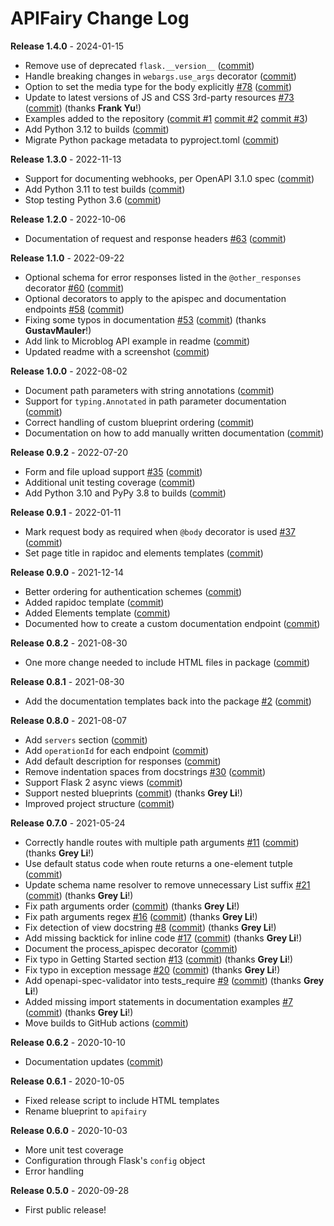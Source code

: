 # APIFairy Change Log

**Release 1.4.0** - 2024-01-15

- Remove use of deprecated `flask.__version__` ([commit](https://github.com/miguelgrinberg/apifairy/commit/a21ecba2fc6dbcdbb7e25c44933116bcaea8aaa4))
- Handle breaking changes in `webargs.use_args` decorator ([commit](https://github.com/miguelgrinberg/apifairy/commit/943d30303bbdcaabda028ada8e1b2fee0132e7fa))
- Option to set the media type for the body explicitly [#78](https://github.com/miguelgrinberg/apifairy/issues/78) ([commit](https://github.com/miguelgrinberg/apifairy/commit/b6886ebb4dd276d1d6c68de1122f362e0dec1f84))
- Update to latest versions of JS and CSS 3rd-party resources [#73](https://github.com/miguelgrinberg/apifairy/issues/73) ([commit](https://github.com/miguelgrinberg/apifairy/commit/f91945a89dde4362be81b4ad9feec1486ac13170)) (thanks **Frank Yu**!)
- Examples added to the repository ([commit #1](https://github.com/miguelgrinberg/apifairy/commit/b864bd2d4bbaf39f238dcddb691bca2a0cf4a34b) [commit #2](https://github.com/miguelgrinberg/apifairy/commit/ed2c9b99e8ed8b7cd61a1b95f7f295bd2a902590) [commit #3](https://github.com/miguelgrinberg/apifairy/commit/5612f2648c7d118013d0e77565f960e5a5eec07d))
- Add Python 3.12 to builds ([commit](https://github.com/miguelgrinberg/apifairy/commit/2f3b99c19b1ddaf197b6eb7cf74d645375a42c0f))
- Migrate Python package metadata to pyproject.toml ([commit](https://github.com/miguelgrinberg/apifairy/commit/38d765b6a492a3c40cbf4fdff6e235be84c67111))

**Release 1.3.0** - 2022-11-13

- Support for documenting webhooks, per OpenAPI 3.1.0 spec ([commit](https://github.com/miguelgrinberg/apifairy/commit/f5b3843a7097c0d2a297e6074c2c1837521a4077))
- Add Python 3.11 to test builds ([commit](https://github.com/miguelgrinberg/apifairy/commit/0d11acb143a6661f0a0d0b1e857a7626ba066f1d))
- Stop testing Python 3.6 ([commit](https://github.com/miguelgrinberg/apifairy/commit/e17f702566792bdb045faebb21f1f682bca79b28))

**Release 1.2.0** - 2022-10-06

- Documentation of request and response headers [#63](https://github.com/miguelgrinberg/apifairy/issues/63) ([commit](https://github.com/miguelgrinberg/apifairy/commit/c2a9ec2cc5608f5c26c30428d964b964d00c8b8f))

**Release 1.1.0** - 2022-09-22

- Optional schema for error responses listed in the `@other_responses` decorator [#60](https://github.com/miguelgrinberg/apifairy/issues/60) ([commit](https://github.com/miguelgrinberg/apifairy/commit/e7164b2fada8666e1748fbd06cd78fed7b8d8867))
- Optional decorators to apply to the apispec and documentation endpoints [#58](https://github.com/miguelgrinberg/apifairy/issues/58) ([commit](https://github.com/miguelgrinberg/apifairy/commit/f9b037d7654691ac39850c311cf5759a0a42a1ab))
- Fixing some typos in documentation [#53](https://github.com/miguelgrinberg/apifairy/issues/53) ([commit](https://github.com/miguelgrinberg/apifairy/commit/972eb76d9494aceb0ca9d159a3d2ebf59f7e0603)) (thanks **GustavMauler**!)
- Add link to Microblog API example in readme ([commit](https://github.com/miguelgrinberg/apifairy/commit/6bcdf2ff74008b37aab0f723343469713a6998fb))
- Updated readme with a screenshot ([commit](https://github.com/miguelgrinberg/apifairy/commit/71d9e96a3abd34b6e528ab43679ac2b781c66dbe))

**Release 1.0.0** - 2022-08-02

- Document path parameters with string annotations ([commit](https://github.com/miguelgrinberg/apifairy/commit/4cade08b60ba4336fcfaf01e63b3ad4b72a8fccc))
- Support for `typing.Annotated` in path parameter documentation ([commit](https://github.com/miguelgrinberg/apifairy/commit/aa090a0a1d06c298f81efaa3d0b10a844097caae))
- Correct handling of custom blueprint ordering ([commit](https://github.com/miguelgrinberg/apifairy/commit/1ac7938c5c1288da953231818e567fe740b65ba6))
- Documentation on how to add manually written documentation ([commit](https://github.com/miguelgrinberg/apifairy/commit/5bfda7e62891b84dfbd63ecaef83bc4191c99272))

**Release 0.9.2** - 2022-07-20

- Form and file upload support [#35](https://github.com/miguelgrinberg/apifairy/issues/35) ([commit](https://github.com/miguelgrinberg/apifairy/commit/59dfb3c252119beb982adef2346c76592ef14528))
- Additional unit testing coverage ([commit](https://github.com/miguelgrinberg/apifairy/commit/407cf6ba724b6f4c5b90bae8685fee0697f16146))
- Add Python 3.10 and PyPy 3.8 to builds ([commit](https://github.com/miguelgrinberg/apifairy/commit/66ad682d602f2551d0f075678b63b3f338ec6a28))

**Release 0.9.1** - 2022-01-11

- Mark request body as required when `@body` decorator is used [#37](https://github.com/miguelgrinberg/apifairy/issues/37) ([commit](https://github.com/miguelgrinberg/apifairy/commit/5558b240cf0697fd6da875fdb7b98b76eb6d2d30))
- Set page title in rapidoc and elements templates ([commit](https://github.com/miguelgrinberg/apifairy/commit/95352b1c430183166a77459983190894c6596122))

**Release 0.9.0** - 2021-12-14

- Better ordering for authentication schemes ([commit](https://github.com/miguelgrinberg/apifairy/commit/a6067f8eeb1fe429935e75c0ca71389caed4754f))
- Added rapidoc template ([commit](https://github.com/miguelgrinberg/apifairy/commit/ff9a161bc9edfe7e88f1b6f658ea12f2ae91a0e2))
- Added Elements template ([commit](https://github.com/miguelgrinberg/apifairy/commit/d2ff0543cbf4ed8f293c48b1839445b3deacbf3d))
- Documented how to create a custom documentation endpoint ([commit](https://github.com/miguelgrinberg/apifairy/commit/47d13793fa06a9f23eca5435478f42b103c980b3))

**Release 0.8.2** - 2021-08-30

- One more change needed to include HTML files in package ([commit](https://github.com/miguelgrinberg/apifairy/commit/7ed49227de57afbd51dbea5bd2b1e24ff12f733f))

**Release 0.8.1** - 2021-08-30

- Add the documentation templates back into the package [#2](https://github.com/miguelgrinberg/apifairy/issues/2) ([commit](https://github.com/miguelgrinberg/apifairy/commit/7e0115cd5706652d7208bfafb8b47e8fe84b5de7))

**Release 0.8.0** - 2021-08-07

- Add `servers` section ([commit](https://github.com/miguelgrinberg/apifairy/commit/6d5d614ff0dc9ef7666191f4ca7c9e9139518d99))
- Add `operationId` for each endpoint ([commit](https://github.com/miguelgrinberg/apifairy/commit/198855f810b4f97b7f3e61c0cf602e31ab2e0fa8))
- Add default description for responses ([commit](https://github.com/miguelgrinberg/apifairy/commit/73ec17f13933c5d4a55a81d5131706a531f88dfb))
- Remove indentation spaces from docstrings [#30](https://github.com/miguelgrinberg/apifairy/issues/30) ([commit](https://github.com/miguelgrinberg/apifairy/commit/30ef9983bf0c5bb31451cdcc2d5d91447d3cf80e))
- Support Flask 2 async views ([commit](https://github.com/miguelgrinberg/apifairy/commit/bae399aa76d13ebf167a5933f50ddbb5f3923039))
- Support nested blueprints ([commit](https://github.com/miguelgrinberg/apifairy/commit/c5883a626631744c8ec28782bf852c738169dd8f)) (thanks **Grey Li**!)
- Improved project structure ([commit](https://github.com/miguelgrinberg/apifairy/commit/1fbd5a59d3c8aa4e2ea38331c750e41f3164bd3f))

**Release 0.7.0** - 2021-05-24

- Correctly handle routes with multiple path arguments [#11](https://github.com/miguelgrinberg/apifairy/issues/11) ([commit](https://github.com/miguelgrinberg/apifairy/commit/898b2f1f6bb7de5b5125162fe17879e4d1734dee)) (thanks **Grey Li**!)
- Use default status code when route returns a one-element tutple ([commit](https://github.com/miguelgrinberg/apifairy/commit/c895739ce51ea8165de8cd20e322dea7fd2c4645))
- Update schema name resolver to remove unnecessary List suffix [#21](https://github.com/miguelgrinberg/apifairy/issues/21) ([commit](https://github.com/miguelgrinberg/apifairy/commit/fee7425c32ce0629d65cf1729337d3fe940864a6)) (thanks **Grey Li**!)
- Fix path arguments order ([commit](https://github.com/miguelgrinberg/apifairy/commit/6793feb36c893212966eeaf4c9bea2b753e3d142)) (thanks **Grey Li**!)
- Fix path arguments regex [#16](https://github.com/miguelgrinberg/apifairy/issues/16) ([commit](https://github.com/miguelgrinberg/apifairy/commit/7c81c154698dfab0a3c49613ea9885c2ea81be51)) (thanks **Grey Li**!)
- Fix detection of view docstring [#8](https://github.com/miguelgrinberg/apifairy/issues/8) ([commit](https://github.com/miguelgrinberg/apifairy/commit/4dd8568f037b27a54bb1b57a4ea27580f97cf786)) (thanks **Grey Li**!)
- Add missing backtick for inline code [#17](https://github.com/miguelgrinberg/apifairy/issues/17) ([commit](https://github.com/miguelgrinberg/apifairy/commit/e25f5487d1be1b9fef828ce8376e35f51d2231dc)) (thanks **Grey Li**!)
- Document the process_apispec decorator ([commit](https://github.com/miguelgrinberg/apifairy/commit/fd22e11302da82e4aed58e5793efa997d113dc74))
- Fix typo in Getting Started section [#13](https://github.com/miguelgrinberg/apifairy/issues/13) ([commit](https://github.com/miguelgrinberg/apifairy/commit/11bab4baf9f609c174ff8c7810a2f83f697257e5)) (thanks **Grey Li**!)
- Fix typo in exception message [#20](https://github.com/miguelgrinberg/apifairy/issues/20) ([commit](https://github.com/miguelgrinberg/apifairy/commit/217a7fc976b860daa07199c297c7086b63e341be)) (thanks **Grey Li**!)
- Add openapi-spec-validator into tests_require [#9](https://github.com/miguelgrinberg/apifairy/issues/9) ([commit](https://github.com/miguelgrinberg/apifairy/commit/faf551cd2bb224c33f5f6cfc94b2cb34a5249bf6)) (thanks **Grey Li**!)
- Added missing import statements in documentation examples [#7](https://github.com/miguelgrinberg/apifairy/issues/7) ([commit](https://github.com/miguelgrinberg/apifairy/commit/316e0a5af3689947aa7d080c3c3aad87454235bd)) (thanks **Grey Li**!)
- Move builds to GitHub actions ([commit](https://github.com/miguelgrinberg/apifairy/commit/b8cec62a7d719b6dd51b69dbf8f983b61459be94))

**Release 0.6.2** - 2020-10-10

- Documentation updates ([commit](https://github.com/miguelgrinberg/apifairy/commit/ae72b2abc850ecf58c47603fac39fc92fd5c76ec))

**Release 0.6.1** - 2020-10-05

- Fixed release script to include HTML templates
- Rename blueprint to `apifairy`

**Release 0.6.0** - 2020-10-03

- More unit test coverage
- Configuration through Flask's `config` object
- Error handling

**Release 0.5.0** - 2020-09-28

- First public release!
